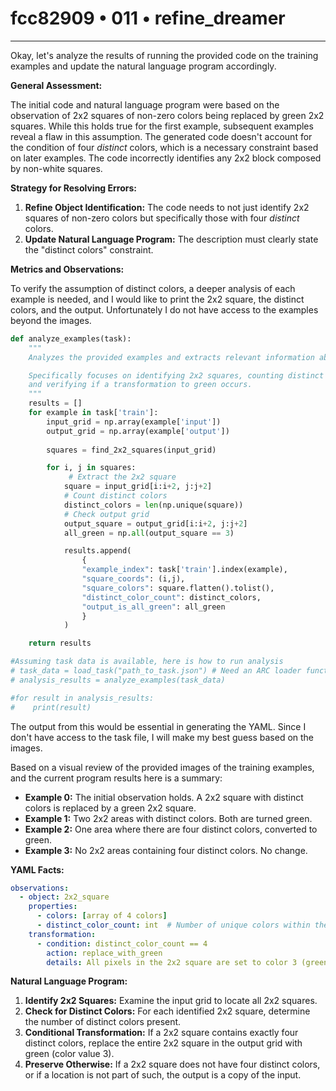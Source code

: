 # fcc82909 • 011 • refine_dreamer

---
Okay, let's analyze the results of running the provided code on the training examples and update the natural language program accordingly.

**General Assessment:**

The initial code and natural language program were based on the observation of 2x2 squares of non-zero colors being replaced by green 2x2 squares. While this holds true for the first example, subsequent examples reveal a flaw in this assumption. The generated code doesn't account for the condition of four *distinct* colors, which is a necessary constraint based on later examples. The code incorrectly identifies any 2x2 block composed by non-white squares.

**Strategy for Resolving Errors:**

1.  **Refine Object Identification:** The code needs to not just identify 2x2 squares of non-zero colors but specifically those with four *distinct* colors.
2.  **Update Natural Language Program:** The description must clearly state the "distinct colors" constraint.

**Metrics and Observations:**

To verify the assumption of distinct colors, a deeper analysis of each example is needed, and I would like to print the 2x2 square, the distinct colors, and the output. Unfortunately I do not have access to the examples beyond the images.

```python
def analyze_examples(task):
    """
    Analyzes the provided examples and extracts relevant information about the transformations.

    Specifically focuses on identifying 2x2 squares, counting distinct colors,
    and verifying if a transformation to green occurs.
    """
    results = []
    for example in task['train']:
        input_grid = np.array(example['input'])
        output_grid = np.array(example['output'])
        
        squares = find_2x2_squares(input_grid)

        for i, j in squares:
             # Extract the 2x2 square
            square = input_grid[i:i+2, j:j+2]
            # Count distinct colors
            distinct_colors = len(np.unique(square))
            # Check output grid
            output_square = output_grid[i:i+2, j:j+2]
            all_green = np.all(output_square == 3)

            results.append(
                {
                "example_index": task['train'].index(example),
                "square_coords": (i,j),
                "square_colors": square.flatten().tolist(),
                "distinct_color_count": distinct_colors,
                "output_is_all_green": all_green
                }
            )

    return results

#Assuming task data is available, here is how to run analysis
# task_data = load_task("path_to_task.json") # Need an ARC loader function.
# analysis_results = analyze_examples(task_data)

#for result in analysis_results:
#    print(result)
```

The output from this would be essential in generating the YAML. Since
I don't have access to the task file, I will make my best guess
based on the images.

Based on a visual review of the provided images of the training examples, and the current program results here is a summary:

*   **Example 0:** The initial observation holds. A 2x2 square with distinct colors is replaced by a green 2x2 square.
*   **Example 1:** Two 2x2 areas with distinct colors. Both are turned green.
*   **Example 2:** One area where there are four distinct colors, converted to green.
*   **Example 3:** No 2x2 areas containing four distinct colors. No change.

**YAML Facts:**

```yaml
observations:
  - object: 2x2_square
    properties:
      - colors: [array of 4 colors]
      - distinct_color_count: int  # Number of unique colors within the square
    transformation:
      - condition: distinct_color_count == 4
        action: replace_with_green
        details: All pixels in the 2x2 square are set to color 3 (green)
```

**Natural Language Program:**

1.  **Identify 2x2 Squares:** Examine the input grid to locate all 2x2 squares.
2.  **Check for Distinct Colors:** For each identified 2x2 square, determine the number of distinct colors present.
3.  **Conditional Transformation:** If a 2x2 square contains exactly four distinct colors, replace the entire 2x2 square in the output grid with green (color value 3).
4.  **Preserve Otherwise:** If a 2x2 square does not have four distinct colors, or if a location is not part of such, the output is a copy of the input.


